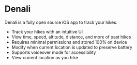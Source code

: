 # Denali

Denali is a fully open source iOS app to track your hikes.

- Track your hikes with an intuitive UI
- View time, speed, altitude, distance, and more of past hikes
- Requires minimal permissions and stored 100% on device
- Modify when current location is updated to preserve battery
- Supports voiceover mode for accessibility
- View current location as you hike

